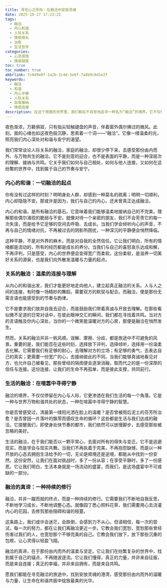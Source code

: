 ```yaml
---
title: 寻觅心之所向：在融洽中安放灵魂
date: 2025-10-27 17:23:22
tags:
  - 融洽
  - 内心和谐
  - 人际关系
  - 情感成长
  - 治愈
  - 生活哲学
categories:
  - 心灵感悟
  - 情感随笔
toc: true
toc_number: true
abbrlink: 7c8d9e0f-1a2b-3c4d-5e6f-7a8b9c0d1e2f
keywords:
  - 融洽
  - 和谐
  - 内心平静
  - 人际关系
  - 自我接纳
  - 情感连接
description: 在这个喧嚣的世界里，我们都在不自觉地追寻一种名为“融洽”的境界。它不仅仅是人与人之间的和睦，更是我们内心深处与自我、与生活、与万物达成的一种温柔共振。这篇文章将带你一同探索融洽的真谛，从内心的平静到关系的滋养，再到生活的诗意，愿我们都能在融洽中找到安放灵魂的港湾，感受那份由内而外的温暖与力量。
---
```


夜色渐浓，万籁俱寂，只有指尖轻触键盘的声音，伴着窗外偶尔拂过的微风。此刻，我的心绪也如这夜色般沉静，思索着一个词——“融洽”。它像一缕温柔的光，照亮我们内心深处对和谐与安宁的渴望。

我们常常谈论人际关系的融洽，家庭的融洽，却很少停下来，去感受那份由内而外、与万物共生的融洽。它不是刻意的迎合，也不是表面的平静，而是一种深层次的理解、接纳与共鸣。它关乎我们如何与自己相处，如何与他人连接，又如何在这纷繁的世界中，找到属于自己的节奏与安宁。

### 内心的和谐：一切融洽的起点

你有没有过这样的时刻？明明身处人群，却感到一种莫名的疏离；明明一切顺利，内心却隐隐不安。那或许是因为，我们与自己的内心，还未曾真正达成融洽。

内心的和谐，是所有融洽的基石。它意味着我们能够温柔地接纳自己的不完美，理解那些偶尔涌现的脆弱与不安。就像对待一个亲密的朋友，我们不会苛责它的每一次失误，而是给予它足够的空间去呼吸、去成长。当我们学会倾听内心的声音，不再与自己的情绪对抗，不再被过去的阴影所困扰，一种深沉的平静便会悄然降临。

这种平静，不是对外界的麻木，而是对自我的全然信任。它让我们明白，所有的情绪都是流动的，所有的经历都是成长的养分。当我们与自己的喜怒哀乐达成和解，不再评判，只是感受，内心的世界便会变得宽广而柔软。这份柔软，是滋养一切美好关系的源泉，也是我们向外散发温暖与力量的起点。

### 关系的融洽：温柔的连接与理解

从内心的和谐出发，我们才能更好地走向他人，建立起真正融洽的关系。人与人之间的连接，有时像一场精妙的舞蹈，需要双方的默契与配合。而融洽，便是那份无需言语也能感受到的节奏与韵律。

它不是要求我们放弃自我去迎合，而是鼓励我们带着真诚与开放去理解。在那些看似微不足道的日常对话中，在彼此眼神交汇的瞬间，我们都在寻找着共鸣。当对方的言语触及你内心深处，当你的一个微笑能温暖对方的心房，那便是融洽在悄然发生。

然而，关系的融洽并非一帆风顺。误解、摩擦、分歧，都是旅途中不可避免的风景。重要的是，我们能否在这些时刻，选择放下评判，选择倾听，选择用一份温柔去化解。它需要我们有足够的耐心，去理解对方的立场；有足够的勇气，去表达自己的真实；更需要一份宽广的心，去接纳彼此的不同。当我们能够真诚地看见对方，也允许自己被看见，那些曾经的隔阂便会逐渐消融，取而代之的是一份深厚的信任与连接。这份连接，让我们的生命不再孤单，而是彼此支撑，共同前行。

### 生活的融洽：在喧嚣中寻得宁静

融洽的境界，不仅仅停留在内心与人际，它更渗透在我们生活的每一个角落。它是一种与世界万物和谐共处的状态，一种在喧嚣中寻得宁静的智慧。

你是否曾感受过，清晨第一缕阳光洒在脸上的温暖？是否曾被雨后泥土的芬芳所治愈？是否曾因一片落叶的飘零而感叹生命的循环？这些都是生活与我们达成的融洽。它提醒我们，即使身处快节奏的都市，我们依然可以放慢脚步，去感受那些被忽略的美好。

生活的融洽，在于我们能否以一颗平常心，去面对所有的得失与变迁。它不是逃避现实，而是学会与现实共舞。当我们不再执着于完美，不再抱怨缺憾，而是以一种开放的心态去拥抱生活给予的一切，无论是顺境还是逆境，都能从中找到一份安然。这份安然，让我们在面对挑战时，多了一份从容；在享受平静时，多了一份感恩。它让我们明白，生活本身就是一场流动的盛宴，而我们，是这场盛宴中不可或缺的一部分。

### 融洽的真谛：一种持续的修行

融洽，并非一蹴而就的终点，而是一种持续的修行。它需要我们不断地自我反思，不断地学习成长，不断地调整心态。就像园丁悉心照料花草，我们需要用心去浇灌内心的花园，去修剪那些阻碍和谐的枝蔓。

这条路上，我们或许会迷茫，会跌倒，会感到力不从心。但请相信，每一次的尝试，每一次的努力，都在让我们离融洽更近一步。它教会我们宽恕，宽恕那些曾经伤害过我们的人，也宽恕那个不够完美的自己。它教会我们放下，放下那些沉重的包袱，让心灵得以轻盈飞翔。

融洽的真谛，在于那份由内而外的温柔与坚定。它让我们在纷繁复杂的世界中，找到属于自己的锚点，不再随波逐流。它让我们懂得，真正的力量，并非来自征服，而是来自连接；真正的幸福，并非来自拥有，而是来自共鸣。

愿我们都能在寻觅融洽的旅途中，找到安放灵魂的港湾，感受那份由内而外的温暖与力量，让生命在和谐共振中绽放最美的光华。